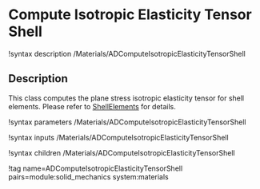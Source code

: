 # Compute Isotropic Elasticity Tensor Shell

!syntax description /Materials/ADComputeIsotropicElasticityTensorShell

## Description

This class computes the plane stress isotropic elasticity tensor for shell elements. Please refer to [ShellElements](/ShellElements.md) for details.

!syntax parameters /Materials/ADComputeIsotropicElasticityTensorShell

!syntax inputs /Materials/ADComputeIsotropicElasticityTensorShell

!syntax children /Materials/ADComputeIsotropicElasticityTensorShell

!tag name=ADComputeIsotropicElasticityTensorShell pairs=module:solid_mechanics system:materials
